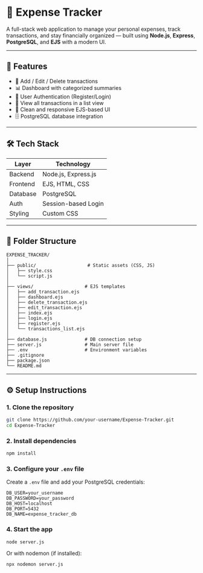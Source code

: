 # 💸 Expense Tracker

A full-stack web application to manage your personal expenses, track transactions, and stay financially organized — built using **Node.js**, **Express**, **PostgreSQL**, and **EJS** with a modern UI.

---

## 🚀 Features

- 🧾 Add / Edit / Delete transactions
- 📊 Dashboard with categorized summaries
- 🔐 User Authentication (Register/Login)
- 📄 View all transactions in a list view
- 💅 Clean and responsive EJS-based UI
- 🗄️ PostgreSQL database integration

---

## 🛠️ Tech Stack

| Layer      | Technology           |
|------------|----------------------|
| Backend    | Node.js, Express.js  |
| Frontend   | EJS, HTML, CSS       |
| Database   | PostgreSQL           |
| Auth       | Session-based Login  |
| Styling    | Custom CSS           |

---

## 📂 Folder Structure

```
EXPENSE_TRACKER/
│
├── public/                   # Static assets (CSS, JS)
│   ├── style.css
│   └── script.js
│
├── views/                   # EJS templates
│   ├── add_transaction.ejs
│   ├── dashboard.ejs
│   ├── delete_transaction.ejs
│   ├── edit_transaction.ejs
│   ├── index.ejs
│   ├── login.ejs
│   ├── register.ejs
│   └── transactions_list.ejs
│
├── database.js              # DB connection setup
├── server.js                # Main server file
├── .env                     # Environment variables
├── .gitignore
├── package.json
└── README.md
```

---

## ⚙️ Setup Instructions

### 1. Clone the repository

```bash
git clone https://github.com/your-username/Expense-Tracker.git
cd Expense-Tracker
```

### 2. Install dependencies

```bash
npm install
```

### 3. Configure your `.env` file

Create a `.env` file and add your PostgreSQL credentials:

```
DB_USER=your_username
DB_PASSWORD=your_password
DB_HOST=localhost
DB_PORT=5432
DB_NAME=expense_tracker_db
```

### 4. Start the app

```bash
node server.js
```

Or with nodemon (if installed):

```bash
npx nodemon server.js
```
